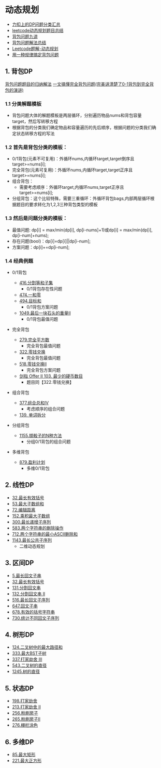 # 动态规划
- [力扣上的DP问题分类汇总](https://leetcode-cn.com/circle/article/NfHhXD/)
- [leetcode动态规划题目总结](https://leetcode-cn.com/circle/article/2Xxlw3/)
- [背包问题九讲](https://github.com/tianyicui/pack/blob/master/V2.pdf)
- [背包问题解法总结](https://oi-wiki.org/dp/dynamic/)
- [Leetcode题解-动态规划](https://github.com/CyC2018/CS-Notes/blob/master/notes/Leetcode%20%E9%A2%98%E8%A7%A3%20-%20%E5%8A%A8%E6%80%81%E8%A7%84%E5%88%92.md)
- [用一种规律搞定背包问题](https://leetcode.cn/problems/combination-sum-iv/solution/xi-wang-yong-yi-chong-gui-lu-gao-ding-bei-bao-wen-/)

## 1. 背包DP
[背包问题题目的归纳解法](https://leetcode-cn.com/problems/last-stone-weight-ii/solution/yi-pian-wen-zhang-chi-tou-bei-bao-wen-ti-5lfv/)
[一文搞懂完全背包问题(完美讲清楚了0-1背包到完全背包的演讲)](https://leetcode.cn/problems/coin-change/solution/by-flix-su7s/)
### 1.1 分类解题模板
  - 背包问题大体的解题模板是两层循环，分别遍历物品nums和背包容量target，然后写转移方程
  - 根据背包的分类我们确定物品和容量遍历的先后顺序，根据问题的分类我们确定状态转移方程的写法
### 1.2 首先是背包分类的模板：
  - 0/1背包(元素不可复用)：外循环nums,内循环target,target倒序且target>=nums\[i\];
  - 完全背包(元素可复用)：外循环nums,内循环target,target正序且target>=nums\[i\];
  - 组合背包：
    - 需要考虑顺序：外循环target,内循环nums,target正序且target>=nums\[i\];
  - 分组背包：这个比较特殊，需要三重循环：外循环背包bags,内部两层循环根据题目的要求转化为1,2,3三种背包类型的模板
### 1.3 然后是问题分类的模板：
  - 最值问题: dp\[i\] = max/min(dp\[i\], dp\[i-nums\]+1)或dp\[i\] = max/min(dp\[i\], dp\[i-num\]+nums);
  - 存在问题(bool)：dp\[i\]=dp\[i\]||dp\[i-num\];
  - 方案问题：dp\[i\]+=dp\[i-num\];

### 1.4 经典例题
  - 0/1背包
    - [416.分割等和子集](https://leetcode-cn.com/problems/partition-equal-subset-sum/)
      - 0/1背包存在性问题
    - [474.一和零](https://leetcode.cn/problems/ones-and-zeroes/)
    - [494.目标和](https://leetcode-cn.com/problems/target-sum/)
      - 0/1背包方案问题
    - [1049.最后一块石头的重量II](https://leetcode-cn.com/problems/last-stone-weight-ii/)
      - 0/1背包最值问题

  - 完全背包
    - [279.完全平方数](https://leetcode-cn.com/problems/perfect-squares/)
      - 完全背包最值问题
    - [322.零钱兑换](https://leetcode-cn.com/problems/coin-change/)
      - 完全背包最值问题
    - [518.零钱兑换II](https://leetcode-cn.com/problems/coin-change-2/)
      - 完全背包方案问题
    - [剑指 Offer II 103. 最少的硬币数目](https://leetcode.cn/problems/gaM7Ch/)
      - 题目同【322.零钱兑换】

  - 组合背包
    - [377.组合总和Ⅳ](https://leetcode-cn.com/problems/combination-sum-iv/)
      - 考虑顺序的组合问题
    - [139. 单词拆分](https://leetcode.cn/problems/word-break/)
  
  - 分组背包
    - [1155.掷骰子的N种方法](https://leetcode-cn.com/problems/number-of-dice-rolls-with-target-sum/)
      - 分组0/1背包的组合问题
    
  - 多维背包
    - [879.盈利计划](https://leetcode-cn.com/problems/profitable-schemes/)
      - 多维0/1背包
## 2. 线性DP
  - [32.最长有效括号](https://leetcode.cn/problems/longest-valid-parentheses/)
  - [53.最大子数组和](https://leetcode-cn.com/problems/maximum-subarray/)
  - [72.编辑距离](https://leetcode.cn/problems/edit-distance/)
  - [152.乘积最大子数组](https://leetcode.cn/problems/maximum-product-subarray/)
  - [300.最长递增子序列](https://leetcode-cn.com/problems/longest-increasing-subsequence/)
  - [583.两个字符串的删除操作](https://leetcode.cn/problems/delete-operation-for-two-strings/)
  - [712.两个字符串的最小ASCII删除和](https://leetcode.cn/problems/minimum-ascii-delete-sum-for-two-strings/)
  - [1143.最长公共子序列](https://leetcode-cn.com/problems/longest-common-subsequence/)
    - 二维动态规划
## 3. 区间DP
  - [5.最长回文子串](https://leetcode-cn.com/problems/longest-palindromic-substring/)
  - [32.最长有效括号](https://leetcode.cn/problems/longest-valid-parentheses/)
  - [131.分割回文串](https://leetcode.cn/problems/palindrome-partitioning/)
  - [132.分割回文串 II](https://leetcode.cn/problems/palindrome-partitioning-ii/)
  - [516.最长回文子序列](https://leetcode-cn.com/problems/longest-palindromic-subsequence/)
  - [647.回文子串](https://leetcode-cn.com/problems/palindromic-substrings/)
  - [678.有效的括号字符串](https://leetcode.cn/problems/valid-parenthesis-string/)
  - [730.统计不同回文子序列](https://leetcode-cn.com/problems/count-different-palindromic-subsequences/)
## 4. 树形DP
  - [124.二叉树中的最大路径和](https://leetcode.cn/problems/binary-tree-maximum-path-sum/)
  - [333.最大BST子树](https://leetcode.cn/problems/largest-bst-subtree/)
  - [337.打家劫舍 III](https://leetcode.cn/problems/house-robber-iii/)
  - [543.二叉树的直径](https://leetcode.cn/problems/diameter-of-binary-tree/)
  - [1245.树的直径](https://leetcode.cn/problems/tree-diameter/)
## 5. 状态DP
  - [198.打家劫舍](https://leetcode.cn/problems/house-robber/)
  - [213.打家劫舍 II](https://leetcode.cn/problems/house-robber-ii/)
  - [256.粉刷房子](https://leetcode.cn/problems/paint-house/)
  - [265.粉刷房子II](https://leetcode.cn/problems/paint-house-ii/)
  - [276.栅栏涂色](https://leetcode.cn/problems/paint-fence/)
## 6. 多维DP
  - [85.最大矩形](https://leetcode.cn/problems/maximal-rectangle/)
  - [221.最大正方形](https://leetcode.cn/problems/maximal-square/)